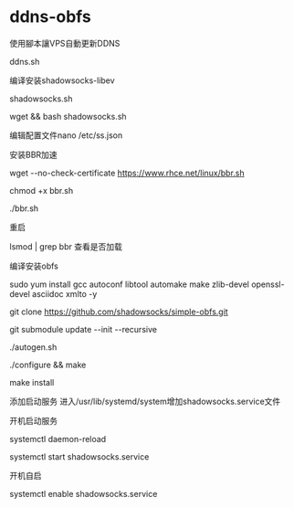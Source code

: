 # ddns-obfs

使用腳本讓VPS自動更新DDNS  

ddns.sh

编译安装shadowsocks-libev

shadowsocks.sh

wget  && bash shadowsocks.sh

编辑配置文件nano /etc/ss.json

安装BBR加速

wget --no-check-certificate https://www.rhce.net/linux/bbr.sh

chmod +x bbr.sh

./bbr.sh

重启

lsmod | grep bbr    查看是否加载

编译安装obfs

sudo yum install gcc autoconf libtool automake make zlib-devel openssl-devel asciidoc xmlto  -y

git clone https://github.com/shadowsocks/simple-obfs.git

git submodule update --init --recursive

./autogen.sh

./configure && make

make install

添加启动服务  进入/usr/lib/systemd/system增加shadowsocks.service文件

开机启动服务

systemctl daemon-reload

systemctl start shadowsocks.service

开机自启

systemctl enable shadowsocks.service



